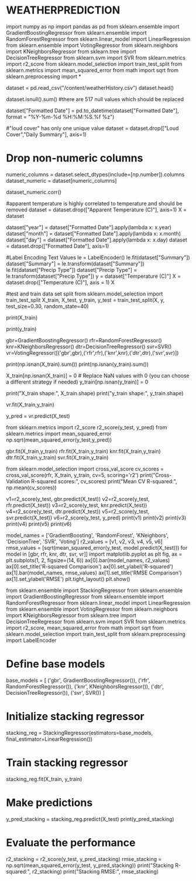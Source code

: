 # WEATHERPREDICTION
import numpy as np
import pandas as pd
from sklearn.ensemble import GradientBoostingRegressor
from sklearn.ensemble import RandomForestRegressor
from sklearn.linear_model import LinearRegression
from sklearn.ensemble import VotingRegressor
from sklearn.neighbors import KNeighborsRegressor
from sklearn.tree import DecisionTreeRegressor
from sklearn.svm import SVR
from sklearn.metrics import r2_score
from sklearn.model_selection import train_test_split
from sklearn.metrics import mean_squared_error
from math import sqrt
from sklearn.preprocessing import *

dataset = pd.read_csv("/content/weatherHistory.csv")
dataset.head()

dataset.isnull().sum() #there are 517 null values which should be replaced


dataset["Formatted Date"] = pd.to_datetime(dataset["Formatted Date"], format = "%Y-%m-%d %H:%M:%S.%f %z")

#"loud cover" has only one unique value
dataset = dataset.drop(["Loud Cover","Daily Summary"], axis=1)
# Drop non-numeric columns
numeric_columns = dataset.select_dtypes(include=[np.number]).columns
dataset_numeric = dataset[numeric_columns]


dataset_numeric.corr()

#apparent temperature is highly correlated to temperature and should be removed
dataset = dataset.drop(["Apparent Temperature (C)"], axis=1)
X = dataset

dataset["year"] = dataset["Formatted Date"].apply(lambda x: x.year)
dataset["month"] = dataset["Formatted Date"].apply(lambda x: x.month)
dataset["day"] = dataset["Formatted Date"].apply(lambda x: x.day)
dataset = dataset.drop(["Formatted Date"], axis=1)

#Label Encoding Text Values
le = LabelEncoder()
le.fit(dataset["Summary"])
dataset["Summary"] = le.transform(dataset["Summary"])
le.fit(dataset["Precip Type"])
dataset["Precip Type"] = le.transform(dataset["Precip Type"])
y = dataset["Temperature (C)"]
X = dataset.drop(["Temperature (C)"], axis = 1)
X

#test and train data set split
from sklearn.model_selection import train_test_split
X_train, X_test, y_train, y_test = train_test_split(X, y, test_size=0.30, random_state=40)

print(X_train)

print(y_train)

gbr=GradientBoostingRegressor()
rfr=RandomForestRegressor()
knr=KNeighborsRegressor()
dtr=DecisionTreeRegressor()
svr=SVR()
vr=VotingRegressor([('gbr',gbr),('rfr',rfr),('knr',knr),('dtr',dtr),('svr',svr)])

print(np.isnan(X_train).sum())
print(np.isnan(y_train).sum())

X_train[np.isnan(X_train)] = 0  # Replace NaN values with 0 (you can choose a different strategy if needed)
y_train[np.isnan(y_train)] = 0

print("X_train shape:", X_train.shape)
print("y_train shape:", y_train.shape)

vr.fit(X_train,y_train)

y_pred = vr.predict(X_test)

from sklearn.metrics import r2_score
r2_score(y_test, y_pred)
from sklearn.metrics import mean_squared_error
np.sqrt(mean_squared_error(y_test,y_pred))

gbr.fit(X_train,y_train)
rfr.fit(X_train,y_train)
knr.fit(X_train,y_train)
dtr.fit(X_train,y_train)
svr.fit(X_train,y_train)

from sklearn.model_selection import cross_val_score
cv_scores = cross_val_score(rfr, X_train, y_train, cv=5, scoring='r2')
print("Cross-Validation R-squared scores:", cv_scores)
print("Mean CV R-squared:", np.mean(cv_scores))

v1=r2_score(y_test, gbr.predict(X_test))
v2=r2_score(y_test, rfr.predict(X_test))
v3=r2_score(y_test, knr.predict(X_test))
v4=r2_score(y_test, dtr.predict(X_test))
v5=r2_score(y_test, svr.predict(X_test))
v6=r2_score(y_test, y_pred)
print(v1)
print(v2)
print(v3)
print(v4)
print(v5)
print(v6)


model_names = ['GradientBoosting', 'RandomForest', 'KNeighbors', 'DecisionTree', 'SVR', 'Voting']
r2_values = [v1, v2, v3, v4, v5, v6]
rmse_values = [sqrt(mean_squared_error(y_test, model.predict(X_test))) for model in [gbr, rfr, knr, dtr, svr, vr]]
import matplotlib.pyplot as plt
fig, ax = plt.subplots(1, 2, figsize=(14, 6))
ax[0].bar(model_names, r2_values)
ax[0].set_title('R-squared Comparison')
ax[0].set_ylabel('R-squared')
ax[1].bar(model_names, rmse_values)
ax[1].set_title('RMSE Comparison')
ax[1].set_ylabel('RMSE')
plt.tight_layout()
plt.show()

from sklearn.ensemble import StackingRegressor
from sklearn.ensemble import GradientBoostingRegressor
from sklearn.ensemble import RandomForestRegressor
from sklearn.linear_model import LinearRegression
from sklearn.ensemble import VotingRegressor
from sklearn.neighbors import KNeighborsRegressor
from sklearn.tree import DecisionTreeRegressor
from sklearn.svm import SVR
from sklearn.metrics import r2_score, mean_squared_error
from math import sqrt
from sklearn.model_selection import train_test_split
from sklearn.preprocessing import LabelEncoder

# Define base models
base_models = [
    ('gbr', GradientBoostingRegressor()),
    ('rfr', RandomForestRegressor()),
    ('knr', KNeighborsRegressor()),
    ('dtr', DecisionTreeRegressor()),
    ('svr', SVR())
]

# Initialize stacking regressor
stacking_reg = StackingRegressor(estimators=base_models, final_estimator=LinearRegression())

# Train stacking regressor
stacking_reg.fit(X_train, y_train)

# Make predictions
y_pred_stacking = stacking_reg.predict(X_test)
print(y_pred_stacking)

# Evaluate the performance
r2_stacking = r2_score(y_test, y_pred_stacking)
rmse_stacking = np.sqrt(mean_squared_error(y_test, y_pred_stacking))
print("Stacking R-squared:", r2_stacking)
print("Stacking RMSE:", rmse_stacking)
